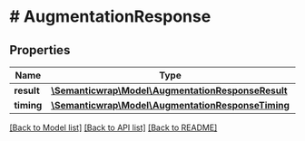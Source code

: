 # # AugmentationResponse

## Properties

Name | Type | Description | Notes
------------ | ------------- | ------------- | -------------
**result** | [**\Semanticwrap\Model\AugmentationResponseResult**](AugmentationResponseResult.md) |  |
**timing** | [**\Semanticwrap\Model\AugmentationResponseTiming**](AugmentationResponseTiming.md) |  |

[[Back to Model list]](../../README.md#models) [[Back to API list]](../../README.md#endpoints) [[Back to README]](../../README.md)
